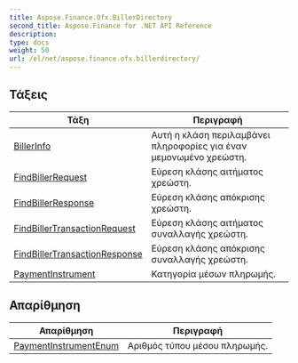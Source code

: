 ```yaml
---
title: Aspose.Finance.Ofx.BillerDirectory
second_title: Aspose.Finance for .NET API Reference
description: 
type: docs
weight: 50
url: /el/net/aspose.finance.ofx.billerdirectory/
---
```



## Τάξεις

| Τάξη | Περιγραφή |
| --- | --- |
| [BillerInfo](./billerinfo/) | Αυτή η κλάση περιλαμβάνει πληροφορίες για έναν μεμονωμένο χρεώστη. |
| [FindBillerRequest](./findbillerrequest/) | Εύρεση κλάσης αιτήματος χρεώστη. |
| [FindBillerResponse](./findbillerresponse/) | Εύρεση κλάσης απόκρισης χρεώστη. |
| [FindBillerTransactionRequest](./findbillertransactionrequest/) | Εύρεση κλάσης αιτήματος συναλλαγής χρεώστη. |
| [FindBillerTransactionResponse](./findbillertransactionresponse/) | Εύρεση κλάσης απόκρισης συναλλαγής χρεώστη. |
| [PaymentInstrument](./paymentinstrument/) | Κατηγορία μέσων πληρωμής. |
## Απαρίθμηση

| Απαρίθμηση | Περιγραφή |
| --- | --- |
| [PaymentInstrumentEnum](./paymentinstrumentenum/) | Αριθμός τύπου μέσου πληρωμής. |


